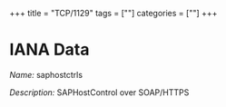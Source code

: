 +++
title = "TCP/1129"
tags = [""]
categories = [""]
+++

# IANA Data

_Name:_ saphostctrls

_Description:_ SAPHostControl over SOAP/HTTPS

